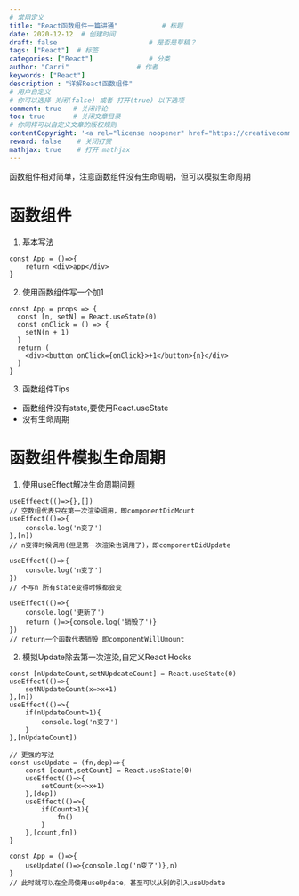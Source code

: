 ```yaml
---
# 常用定义
title: "React函数组件一篇讲通"           # 标题
date: 2020-12-12  # 创建时间
draft: false                       # 是否是草稿？
tags: ["React"]  # 标签
categories: ["React"]              # 分类
author: "Carri"                 # 作者
keywords: ["React"]
description : "详解React函数组件"
# 用户自定义
# 你可以选择 关闭(false) 或者 打开(true) 以下选项
comment: true   # 关闭评论
toc: true       # 关闭文章目录
# 你同样可以自定义文章的版权规则
contentCopyright: '<a rel="license noopener" href="https://creativecommons.org/licenses/by-nc-nd/4.0/" target="_blank">CC BY-NC-ND 4.0</a>'
reward: false	 # 关闭打赏
mathjax: true    # 打开 mathjax
---
```


函数组件相对简单，注意函数组件没有生命周期，但可以模拟生命周期

# 函数组件

1. 基本写法

```
const App = ()=>{
	return <div>app</div>
}
```

2. 使用函数组件写一个加1

```
const App = props => {
  const [n, setN] = React.useState(0)
  const onClick = () => {
    setN(n + 1)
  }
  return (
    <div><button onClick={onClick}>+1</button>{n}</div>
  )
}
```

3. 函数组件Tips

- 函数组件没有state,要使用React.useState
- 没有生命周期

# 函数组件模拟生命周期

1. 使用useEffect解决生命周期问题

```
useEffeect(()=>{},[])
// 空数组代表只在第一次渲染调用，即componentDidMount
useEffect(()=>{
	console.log('n变了')
},[n])
// n变得时候调用(但是第一次渲染也调用了)，即componentDidUpdate

useEffect(()=>{
	console.log('n变了')
})
// 不写n 所有state变得时候都会变

useEffect(()=>{
	console.log('更新了')
	return ()=>{console.log('销毁了')}
})
// return一个函数代表销毁 即componentWillUmount
```

2. 模拟Update除去第一次渲染,自定义React Hooks

```
const [nUpdateCount,setNUpdcateCount] = React.useState(0)
useEffect(()=>{
	setNUpdateCount(x=>x+1)
},[n])
useEffect(()=>{
	if(nUpdateCount>1){
		console.log('n变了')
	}
},[nUpdateCount])

// 更强的写法
const useUpdate = (fn,dep)=>{
	const [count,setCount] = React.useState(0)
	useEffect(()=>{
		setCount(x=>x+1)
	},[dep])
	useEffect(()=>{
		if(Count>1){
			fn()
		}
	},[count,fn])
}

const App = ()=>{
	useUpdate(()=>{console.log('n变了')},n)
}
// 此时就可以在全局使用useUpdate，甚至可以从别的引入useUpdate
```
